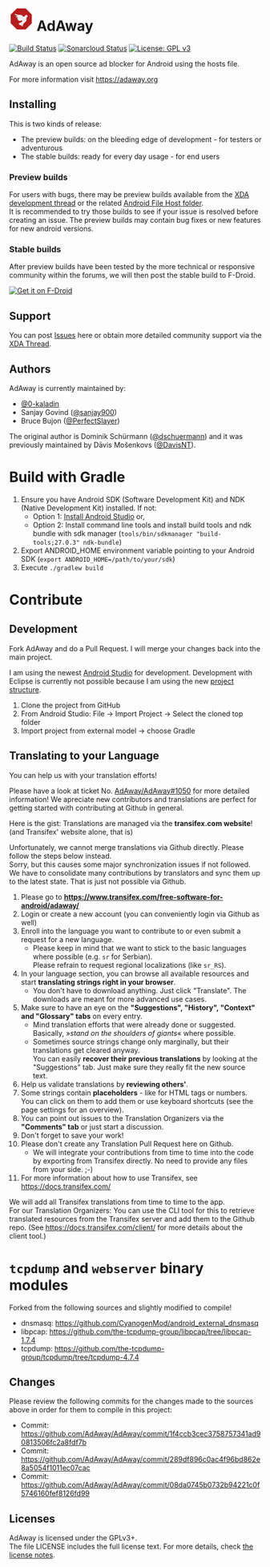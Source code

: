 # ![AdAway logo](https://raw.githubusercontent.com/AdAway/AdAway/master/app/src/main/res/mipmap-mdpi/icon.png) AdAway

[![Build Status](https://travis-ci.com/AdAway/AdAway.svg?branch=master)](https://travis-ci.org/AdAway/AdAway) [![Sonarcloud Status](https://sonarcloud.io/api/project_badges/measure?project=org.adaway&metric=security_rating)](https://sonarcloud.io/dashboard?id=org.adaway) [![License: GPL v3](https://img.shields.io/badge/License-GPL%20v3-blue.svg)](blob/master/LICENSE)

AdAway is an open source ad blocker for Android using the hosts file.

For more information visit https://adaway.org

## Installing

This is two kinds of release:
* The preview builds: on the bleeding edge of development - for testers or adventurous
* The stable builds: ready for every day usage - for end users

### Preview builds
For users with bugs, there may be preview builds available from the [XDA development thread](https://forum.xda-developers.com/showthread.php?t=2190753) or the related [Android File Host folder](https://androidfilehost.com/?w=files&flid=249276).  
It is recommended to try those builds to see if your issue is resolved before creating an issue.
The preview builds may contain bug fixes or new features for new android versions.

### Stable builds
After preview builds have been tested by the more technical or responsive community within the forums, we will then post the stable build to F-Droid.

[<img src="https://f-droid.org/badge/get-it-on.png"
      alt="Get it on F-Droid"
      height="80">](https://f-droid.org/app/org.adaway)

## Support

You can post [Issues](https://github.com/AdAway/AdAway/issues) here or obtain more detailed community support via the [XDA Thread](http://forum.xda-developers.com/showthread.php?t=2190753).

## Authors

AdAway is currently maintained by:
* [@0-kaladin](https://github.com/0-kaladin)
* Sanjay Govind ([@sanjay900](https://github.com/sanjay900))
* Bruce Bujon ([@PerfectSlayer](https://github.com/PerfectSlayer))

The original author is Dominik Schürmann ([@dschuermann](https://github.com/dschuermann)) and it was previously maintained by Dāvis Mošenkovs ([@DavisNT](https://github.com/DavisNT)).

# Build with Gradle

1. Ensure you have Android SDK (Software Development Kit) and NDK (Native Development Kit) installed. If not:
    * Option 1: [Install Android Studio](https://developer.android.com/studio/index.html) or,
    * Option 2: Install command line tools and install build tools and ndk bundle with sdk manager (`tools/bin/sdkmanager "build-tools;27.0.3" ndk-bundle`)
2. Export ANDROID_HOME environment variable pointing to your Android SDK (`export ANDROID_HOME=/path/to/your/sdk`)
3. Execute `./gradlew build`

# Contribute
## Development

Fork AdAway and do a Pull Request. I will merge your changes back into the main project.

I am using the newest [Android Studio](http://developer.android.com/sdk/installing/studio.html) for development.
Development with Eclipse is currently not possible because I am using the new [project structure](http://developer.android.com/sdk/installing/studio-tips.html).

1. Clone the project from GitHub
2. From Android Studio: File -> Import Project -> Select the cloned top folder
3. Import project from external model -> choose Gradle

## Translating to your Language

You can help us with your translation efforts!  

Please have a look at ticket No. [AdAway/AdAway#1050](https://github.com/AdAway/AdAway/issues/1050) for more detailed information!
We apreciate new contributors and translations are perfect for getting started with contributing at Github in general.

Here is the gist:
Translations are managed via the **transifex.com website**! (and Transifex' website alone, that is)

Unfortunately, we cannot merge translations via Github directly. Please follow the steps below instead.  
Sorry, but this causes some major synchronization issues if not followed.  We have to consolidate many contributions by translators and sync them up to the latest state. That is just not possible via Github.  

1. Please go to **https://www.transifex.com/free-software-for-android/adaway/**
1. Login or create a new account (you can conveniently login via Github as well)
1. Enroll into the language you want to contribute to or even submit a request for a new language.
   * Please keep in mind that we want to stick to the basic languages where possible (e.g. `sr` for Serbian).  
   Please refrain to request regional localizations (like `sr_RS`).
1. In your language section, you can browse all available resources and start **translating strings right in your browser**.
   * You don't have to download anything. Just click "Translate". The downloads are meant for more advanced use cases.
1. Make sure to have an eye on the **"Suggestions", "History", "Context" and "Glossary" tabs** on every entry. 
   * Mind translation efforts that were already done or suggested.  
   Basically, »*stand on the shoulders of giants*« where possible.
   * Sometimes source strings change only marginally, but their translations get cleared anyway.  
   You can easily **recover their previous translations** by looking at the "Suggestions" tab. Just make sure they really fit the new source text.
1. Help us validate translations by **reviewing others'**. 
1. Some strings contain **placeholders** - like for HTML tags or numbers.  
You can click on them to add them or use keyboard shortcuts (see the page settings for an overview).
1. You can point out issues to the Translation Organizers via the **"Comments" tab** or just start a discussion.
1. Don't forget to save your work!
1. Please don't create any Translation Pull Request here on Github.  
   * We will integrate your contributions from time to time into the code by exporting from Transifex directly. No need to provide any files from your side. ;-) 
1. For more information about how to use Transifex, see https://docs.transifex.com/


We will add all Transifex translations from time to time to the app.  
For our Translation Organizers: You can use the CLI tool for this to retrieve translated resources from the Transifex server and add them to the Github repo. (See https://docs.transifex.com/client/ for more details about the client tool.)


# `tcpdump` and `webserver` binary modules

Forked from the following sources and slightly modified to compile!

* dnsmasq: https://github.com/CyanogenMod/android_external_dnsmasq
* libpcap: https://github.com/the-tcpdump-group/libpcap/tree/libpcap-1.7.4
* tcpdump: https://github.com/the-tcpdump-group/tcpdump/tree/tcpdump-4.7.4

## Changes

Please review the following commits for the changes made to the sources above in order for them to compile in this project:

* Commit: https://github.com/AdAway/AdAway/commit/1f4ccb3cec3758757341ad90813506fc2a8fdf7b
* Commit: https://github.com/AdAway/AdAway/commit/289df896c0ac4f96bd862e8a5054f1011ec07cac
* Commit: https://github.com/AdAway/AdAway/commit/08da0745b0732b94221c0f5746160fef8126fd99

## Licenses
AdAway is licensed under the GPLv3+.  
The file LICENSE includes the full license text.
For more details, check [the license notes](LICENSE.md).
